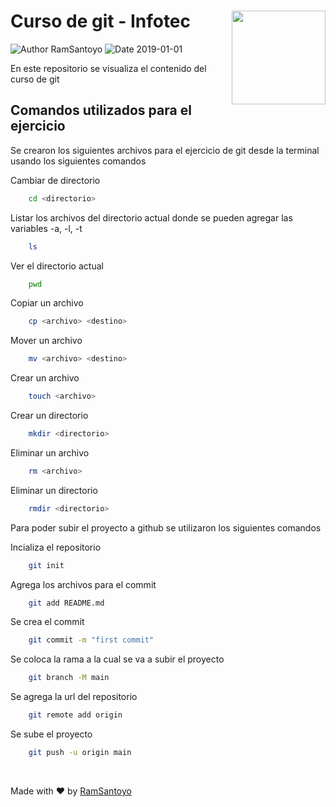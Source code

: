 # Curso de git - Infotec <img align="right" width="150px" src="https://encrypted-tbn0.gstatic.com/images?q=tbn:ANd9GcQMgceTjs88HrN0zhAJMY8Mr6S1L1yA1FHErtIJjqlU&s" />


<div>
    <!-- <img src="https://img.shields.io/badge/Version-1.0.0-blue.svg" alt="Version 1.0.0"> -->
    <!-- <img src="https://img.shields.io/badge/Status-Active-green.svg" alt="Status Active"> -->
    <img src="https://img.shields.io/badge/Author-Rammses%20Santoyo-red.svg" alt="Author RamSantoyo">
    <img src="https://img.shields.io/badge/Date-2022--12--29-yellow.svg" alt="Date 2019-01-01">
</div>

En este repositorio se visualiza el contenido del curso de git 



## Comandos utilizados para el ejercicio


Se crearon los siguientes archivos para el ejercicio de git desde la terminal usando los siguientes comandos


Cambiar de directorio 

```bash
    cd <directorio>
```

Listar los archivos del directorio actual donde se pueden agregar las variables -a, -l, -t 

```bash
    ls 
```

Ver el directorio actual 

```bash
    pwd
```

Copiar un archivo 

```bash
    cp <archivo> <destino>
```

Mover un archivo 

```bash
    mv <archivo> <destino>
```

Crear un archivo 

```bash
    touch <archivo>
```

Crear un directorio 

```bash
    mkdir <directorio>
```

Eliminar un archivo 

```bash
    rm <archivo>
```

Eliminar un directorio 

```bash
    rmdir <directorio>
```



Para poder subir el proyecto a github se utilizaron los siguientes comandos

Incializa el repositorio
```bash
    git init
```
Agrega los archivos para el commit
```bash
    git add README.md
```

Se crea el commit
```bash
    git commit -m "first commit"
```

Se coloca la rama a la cual se va a subir el proyecto
```bash
    git branch -M main
```

Se agrega la url del repositorio
```bash
    git remote add origin
```

Se sube el proyecto
```bash
    git push -u origin main
```


<br>

Made with :heart: by [RamSantoyo](https://github.com/RamSantoyo)
